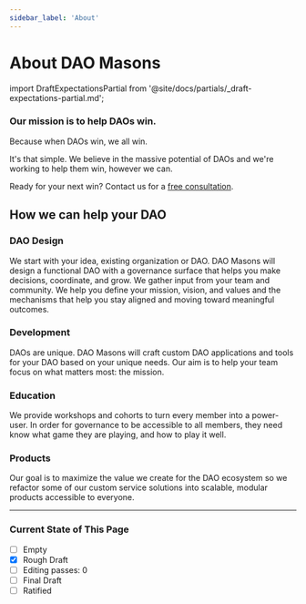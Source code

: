 ```yaml
---
sidebar_label: 'About'
---
```


# About DAO Masons

import DraftExpectationsPartial from '@site/docs/partials/\_draft-expectations-partial.md';

<DraftExpectationsPartial />

### Our mission is to help DAOs win.

Because when DAOs win, we all win.

It's that simple. We believe in the massive potential of DAOs and we're working to help them win, however we can.

Ready for your next win? Contact us for a [free consultation](https://buvld99oreh.typeform.com/to/QAzLnvZJ).

## How we can help your DAO

### DAO Design

We start with your idea, existing organization or DAO. DAO Masons will design a functional DAO with a governance surface that helps you make decisions, coordinate, and grow. We gather input from your team and community. We help you define your mission, vision, and values and the mechanisms that help you stay aligned and moving toward meaningful outcomes.

### Development

DAOs are unique. DAO Masons will craft custom DAO applications and tools for your DAO based on your unique needs. Our aim is to help your team focus on what matters most: the mission.

### Education

We provide workshops and cohorts to turn every member into a power-user. In order for governance to be accessible to all members, they need know what game they are playing, and how to play it well.

### Products

Our goal is to maximize the value we create for the DAO ecosystem so we refactor some of our custom service solutions into scalable, modular products accessible to everyone.

---

### Current State of This Page

- [ ] Empty
- [x] Rough Draft
- [ ] Editing passes: 0
- [ ] Final Draft
- [ ] Ratified

<!--

TODO: ### DAO Operations

 ### Why Now?

It falls on us to challenge old assumptions and become new engineers of human coordination systems. We do this for ourselves, our families, communities and the greater society. We do this by pursuing mastery over the fundamental mechanics of the new basic unit of human coordination: The DAO.

As happened in the middle ages, our current world order is crumbling. Our leaders and the systems they energize – once relied upon as incorruptible bastions of truth, honor, service and authority – have become corrupted and are no longer trustworthy as a whole. What was originally designed to serve the people and provide each with resources and opportunity, has been bent over time to serve more siloed agendas.

The source, causes and nature of this corruption are beyond the scope of this document. The corruption itself is apparent and assumed. Our purpose is to provide a counterbalance to this corruption.

If you continue reading and find yourself aligned with the mission of the DAO Masons, we look forward to hearing your views, opinions and reasoned conclusions on this worthy topic. -->
